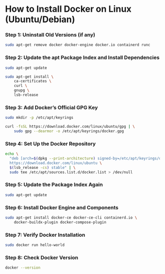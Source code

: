 # How to Install Docker on Linux (Ubuntu/Debian)

### Step 1: Uninstall Old Versions (if any)

```bash
sudo apt-get remove docker docker-engine docker.io containerd runc
```

### Step 2: Update the apt Package Index and Install Dependencies

```bash
sudo apt-get update

sudo apt-get install \
    ca-certificates \
    curl \
    gnupg \
    lsb-release
```

### Step 3: Add Docker’s Official GPG Key

```bash
sudo mkdir -p /etc/apt/keyrings

curl -fsSL https://download.docker.com/linux/ubuntu/gpg | \
    sudo gpg --dearmor -o /etc/apt/keyrings/docker.gpg
```

### Step 4: Set Up the Docker Repository

```bash
echo \
  "deb [arch=$(dpkg --print-architecture) signed-by=/etc/apt/keyrings/docker.gpg] \
  https://download.docker.com/linux/ubuntu \
  $(lsb_release -cs) stable" | \
  sudo tee /etc/apt/sources.list.d/docker.list > /dev/null
```

### Step 5: Update the Package Index Again

```bash
sudo apt-get update
```

### Step 6: Install Docker Engine and Components

```bash
sudo apt-get install docker-ce docker-ce-cli containerd.io \
    docker-buildx-plugin docker-compose-plugin
```

### Step 7: Verify Docker Installation

```bash
sudo docker run hello-world
```

### Step 8: Check Docker Version

```bash
docker --version
```
